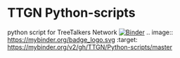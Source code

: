 # TTGN Python-scripts
python script for TreeTalkers Network
[![Binder](https://mybinder.org/badge_logo.svg)](https://mybinder.org/v2/gh/TTGN/Python-scripts/master)
.. image:: https://mybinder.org/badge_logo.svg
 :target: https://mybinder.org/v2/gh/TTGN/Python-scripts/master
